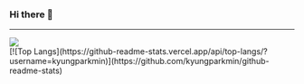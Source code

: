 ### Hi there 👋
<hr>
<img src="https://github-readme-stats.vercel.app/api?username=kyungparkmin&hide=stars&show_icons=true&theme=tokyonight"/></a>
<br>
[![Top Langs](https://github-readme-stats.vercel.app/api/top-langs/?username=kyungparkmin)](https://github.com/kyungparkmin/github-readme-stats)
<!--
**kyungparkmin/kyungparkmin** is a ✨ _special_ ✨ repository because its `README.md` (this file) appears on your GitHub profile.

Here are some ideas to get you started:

- 🔭 I’m currently working on ...
- 🌱 I’m currently learning ...
- 👯 I’m looking to collaborate on ...
- 🤔 I’m looking for help with ...
- 💬 Ask me about ...
- 📫 How to reach me: ...
- 😄 Pronouns: ...
- ⚡ Fun fact: ...
-->
